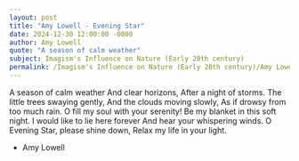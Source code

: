 ```yaml
---
layout: post
title: "Amy Lowell - Evening Star"
date: 2024-12-30 12:00:00 -0000
author: Amy Lowell
quote: "A season of calm weather"
subject: Imagism's Influence on Nature (Early 20th century)
permalink: /Imagism's Influence on Nature (Early 20th century)/Amy Lowell/Amy Lowell - Evening Star
---
```


A season of calm weather
  And clear horizons,
  After a night of storms.
  The little trees swaying gently,
  And the clouds moving slowly,
  As if drowsy from too much rain.
  O fill my soul with your serenity!
  Be my blanket in this soft night.
  I would like to lie here forever
  And hear your whispering winds.
  O Evening Star, please shine down,
  Relax my life in your light.

- Amy Lowell
